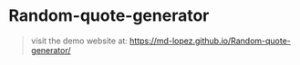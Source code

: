# Random-quote-generator
>visit the demo website at: https://md-lopez.github.io/Random-quote-generator/